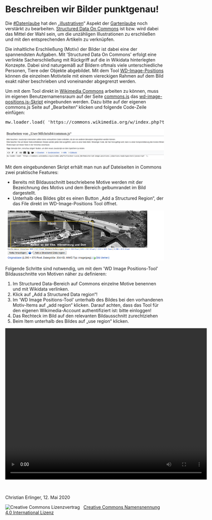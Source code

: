 <h1 id="beschreiben-wir-bilder-punktgenau">Beschreiben wir Bilder punktgenau!</h1>
<p></p>
<p>Die <a href="https://twitter.com/search?q=%23DieDatenlaube&amp;src=typed_query">#Datenlaube</a> hat den „<a href="https://w.wiki/Qcn">illustrativen</a>“ Aspekt der <a href="https://de.wikisource.org/wiki/Die_Gartenlaube">Gartenlaube</a> noch verstärkt zu bearbeiten. <a href="https://commons.wikimedia.org/wiki/Commons:Structured_data">Structured Data On Commons</a> ist bzw. wird dabei das Mittel der Wahl sein, um die unzähligen Illustrationen zu erschließen und mit den entsprechenden Artikeln zu verknüpfen.</p>
<p></p>
<p>Die inhaltliche Erschließung (Motiv) der Bilder ist dabei eine der spannendsten Aufgaben. Mit 'Structured Data On Commons' erfolgt eine verlinkte Sacherschließung mit Rückgriff auf die in Wikidata hinterlegten Konzepte. Dabei sind naturgemäß auf Bildern oftmals viele unterschiedliche Personen, Tiere oder Objekte abgebildet. Mit dem Tool <a href="https://wd-image-positions.toolforge.org/">WD-Image-Positions</a> können die einzelnen Motivteile mit einem viereckigen Rahmen auf dem Bild exakt näher beschrieben und voneinander abgegrenzt werden.</p>
<p></p>
<p>Um mit dem Tool direkt in <a href="https://commons.wikimedia.org/">Wikimedia Commons</a> arbeiten zu können, muss im eigenen Benutzernamensraum auf der Seite <a href="https://commons.wikimedia.org/wiki/User:BenutzerName/common.js">commons.js</a> das <a href="https://commons.wikimedia.org/w/index.php?title=User:Lucas_Werkmeister/wd-image-positions.js">wd-image-positions.js-Skript</a> eingebunden werden. Dazu bitte auf der eigenen commons.js Seite auf „Bearbeiten“ klicken und folgende Code-Zeile einfügen:</p>
<p></p>
<pre>mw.loader.load( 'https://commons.wikimedia.org/w/index.php?title=User:Lucas_Werkmeister/wd-image-positions.js&amp;action=raw&amp;ctype=text/javascript' );</pre>
<p></p>
<p><img src="./Pictures/1000000000000503000000F3174D169EF6888BF3.png"/></p>
<p></p>
<p>Mit dem eingebundenen Skript erhält man nun auf Dateiseiten in Commons zwei praktische Features:</p>
<ul>
<li>Bereits mit Bildausschnitt beschriebene Motive werden mit der Bezeichnung des Motivs und dem Bereich gelbumrandet im Bild dargestellt.</li>
<li>Unterhalb des Bildes gibt es einen Button „Add a Structured Region“, der das File direkt im WD-Image-Positions Tool öffnet.</li>
</ul>
<p><img src="./Pictures/100002010000038E0000011D9BBDAEB0DCB80AD0.png" /></p>
<p></p>
<p>Folgende Schritte sind notwendig, um mit dem 'WD Image Positions-Tool' Bildausschnitte von Motiven näher zu definieren:</p>
<p></p>
<ol style="list-style-type: decimal">
<li>Im Structured Data-Bereich auf Commons einzelne Motive benennen und mit Wikidata verlinken.</li>
<li>Klick auf „Add a Structured Data region“!</li>
<li>Im 'WD Image Positions-Tool' unterhalb des Bildes bei den vorhandenen Motiv-Items auf „add region“ klicken. Darauf achten, dass das Tool für den eigenen Wikimedia-Account authentifiziert ist: bitte einloggen! </li>
<li>Das Rechteck im Bild auf den relevanten Bildausschnitt zurechtziehen</li>
<li>Beim Item unterhalb des Bildes auf „use region“ klicken.</li>
</ol>
<p></p>
<p> <video width="640" height="480" controls>
  <source src="Pictures/wdimg_addSDC.mp4" type="video/mp4">
  <source src="Pictures/wdimg_addSDC.webm" type="video/webm">
Your browser does not support the video tag.
</video> </p>
<p>&nbsp;</p>
<p>Christian Erlinger, 12. Mai 2020</p>
<img alt="Creative Commons Lizenzvertrag" style="border-width:0" src="https://i.creativecommons.org/l/by/4.0/80x15.png" />&nbsp;&nbsp;&nbsp;<a rel="license" href="http://creativecommons.org/licenses/by/4.0/">Creative Commons Namensnennung 4.0 International Lizenz</a> <a rel="license" href="http://creativecommons.org/licenses/by/4.0/">
  <script src="https://hypothes.is/embed.js" async></script>
